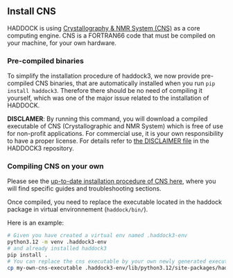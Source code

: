 ## Install CNS

HADDOCK is using [Crystallography & NMR System (CNS)](http://cns-online.org/v1.3/) as a core computing engine.
CNS is a FORTRAN66 code that must be compiled on your machine, for your own hardware.

### Pre-compiled binaries

To simplify the installation procedure of haddock3, we now provide pre-compiled CNS binaries, that are automatically installed when you run `pip install haddock3`.
Therefore there should be no need of compiling it yourself, which was one of the major issue related to the installation of HADDOCK.

**DISCLAMER**:
By running this command, you will download a compiled executable of CNS (Crystallographic and NMR System) which is free of use for non-profit applications.
For commercial use, it is your own responsibility to have a proper license.
For details refer to [the DISCLAIMER file](https://github.com/haddocking/haddock3/blob/main/DISCLAIMER.md) in the HADDOCK3 repository.

### Compiling CNS on your own

Please see the [up-to-date installation procedure of CNS here](https://github.com/haddocking/haddock3/blob/main/docs/CNS.md), where you will find specific guides and troubleshooting sections.

Once compiled, you need to replace the executable located in the haddock package in virtual environnement (`haddock/bin/`).

Here is an example:
```bash
# Given you have created a virtual env named .haddock3-env
python3.12 -m venv .haddock3-env
# and already installed haddock3
pip install .
# You can replace the cns executable by your own newly generated executable in the site-packages/haddock/bin/ directory
cp my-own-cns-executable .haddock3-env/lib/python3.12/site-packages/haddock/bin/cns
```
